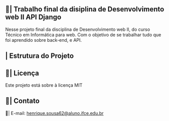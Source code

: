 ## 📑| Trabalho final da disiplina de Desenvolvimento web II API Django

  Nesse projeto final da disciplina de Desenvolvimento web II, do curso Técnico em Informática para web. Com o objetivo de se trabalhar tudo que foi aprendido sobre back-end, e API. 

## | Estrutura do Projeto

  

## 📑| Licença

Este projeto está sobre à licença MIT

## 📱| Contato 

  📧| E-mail: henrique.sousa62@aluno.ifce.edu.br
  
